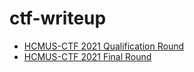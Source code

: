 # ctf-writeup

- [HCMUS-CTF 2021 Qualification Round](https://github.com/hieplpvip/ctf-writeup/tree/master/hcmus-ctf-2021-qualification-round)
- [HCMUS-CTF 2021 Final Round](https://github.com/hieplpvip/ctf-writeup/tree/master/hcmus-ctf-2021-final-round)
